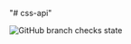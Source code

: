 "# css-api"

![GitHub branch checks state](https://img.shields.io/github/checks-status/css-saler-system/css-api/develop?color=green&label=State)